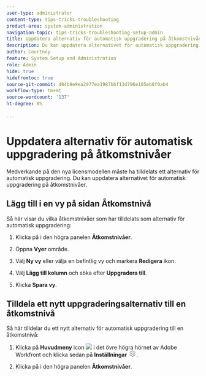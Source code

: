 ```yaml
---
user-type: administrator
content-type: tips-tricks-troubleshooting
product-area: system-administration
navigation-topic: tips-tricks-troubleshooting-setup-admin
title: Uppdatera alternativ för automatisk uppgradering på åtkomstnivåer
description: Du kan uppdatera alternativet för automatisk uppgradering på åtkomstnivåer.
author: Courtney
feature: System Setup and Administration
role: Admin
hide: true
hidefromtoc: true
source-git-commit: d04b8e9ea2977ea1987bbf13d796e105eb8f0ab4
workflow-type: tm+mt
source-wordcount: '137'
ht-degree: 0%

---
```



# Uppdatera alternativ för automatisk uppgradering på åtkomstnivåer

Medverkande på den nya licensmodellen måste ha tilldelats ett alternativ för automatisk uppgradering. Du kan uppdatera alternativet för automatisk uppgradering på åtkomstnivåer.

## Lägg till i en vy på sidan Åtkomstnivå

Så här visar du vilka åtkomstnivåer som har tilldelats som alternativ för automatisk uppgradering:
<!--
1. Click the **Main Menu** icon ![](assets/main-menu-icon.png) in the upper-right corner of Adobe Workfront, then click **Setup** ![](assets/gear-icon-settings.png.png). -->

1. Klicka på i den högra panelen **Åtkomstnivåer**.

1. Öppna **Vyer** område.

1. Välj **Ny vy** eller välja en befintlig vy och markera **Redigera** ikon.

1. Välj **Lägg till kolumn** och söka efter **Uppgradera till**.

1. Klicka **Spara vy**.

## Tilldela ett nytt uppgraderingsalternativ till en åtkomstnivå

Så här tilldelar du ett nytt alternativ för automatisk uppgradering till en åtkomstnivå:

1. Klicka på **Huvudmeny** icon ![](assets/main-menu-icon.png) i det övre högra hörnet av Adobe Workfront och klicka sedan på **Inställningar** ![](assets/gear-icon-settings.png).

1. Klicka på i den högra panelen **Åtkomstnivåer**.